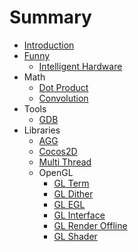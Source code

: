# Summary

* [Introduction](README.md)
* [Funny](hexo/source/_posts/funny/funny.md)
   * [Intelligent Hardware](hexo/source/_posts/funny/intelligent_hardware.md)
* Math
   * [Dot Product](hexo/source/_posts/math/dot_product.md)
   * [Convolution](hexo/source/_posts/math/convolution.md)
* Tools
   * [GDB](hexo/source/_posts/tools/gdb.md)
* Libraries
   * [AGG](hexo/source/_posts/libraries/agg.md)
   * [Cocos2D](hexo/source/_posts/libraries/cocos2d.md)
   * [Multi Thread](hexo/source/_posts/libraries/multi-thread.md.md)
   * OpenGL
       * [GL Term](hexo/source/_posts/libraries/opengl/opengl_term.md)
       * [GL Dither](hexo/source/_posts/libraries/opengl/opengl_dither.md)
       * [GL EGL](hexo/source/_posts/libraries/opengl/opengl_egl.md)
       * [GL Interface](hexo/source/_posts/libraries/opengl/opengl_interface.md)
       * [GL Render Offline](hexo/source/_posts/libraries/opengl/opengl_render_offline.md)
       * [GL Shader](hexo/source/_posts/libraries/opengl/opengl_shader.md)

